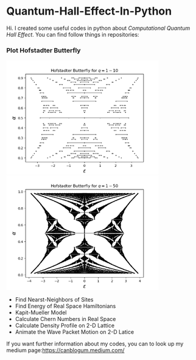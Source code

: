 # Quantum-Hall-Effect-In-Python

Hi. I created some useful codes in python about *Computational Quantum Hall Effect*. You can find follow things in repositories:

### Plot Hofstadter Butterfly
<p float="left">
  <img src="outputs/Hofstadter%20Butterfly%20for%20q=1-10.png" width="400" />
  <img src="outputs/Hofstadter%20Butterfly%20for%20q=1-50.png" width="400" /> 
</p>

- Find Nearst-Neighbors of Sites
- Find Energy of Real Space Hamiltonians
- Kapit-Mueller Model
- Calculate Chern Numbers in Real Space
- Calculate Density Profile on 2-D Lattice
- Animate the Wave Packet Motion on 2-D Latice

If you want further information about my codes, you can to look up my medium page:https://canblogum.medium.com/
